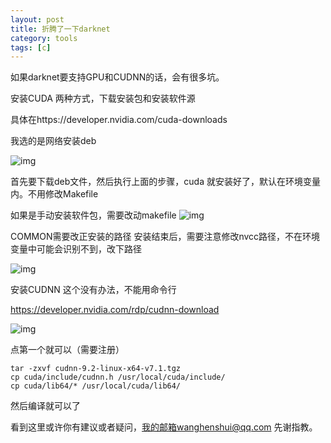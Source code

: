 ```yaml
---
layout: post
title: 折腾了一下darknet
category: tools
tags: [c]
---
```

  



如果darknet要支持GPU和CUDNN的话，会有很多坑。

安装CUDA
两种方式，下载安装包和安装软件源

具体在https://developer.nvidia.com/cuda-downloads

我选的是网络安装deb

![img](https://wanghenshui.github.io/assets/p52512293.webp)




首先要下载deb文件，然后执行上面的步骤，cuda 就安装好了，默认在环境变量内。不用修改Makefile

如果是手动安装软件包，需要改动makefile ![img](https://wanghenshui.github.io/assets/p52512260.webp)

COMMON需要改正安装的路径
安装结束后，需要注意修改nvcc路径，不在环境变量中可能会识别不到，改下路径

![img](https://wanghenshui.github.io/assets/p52512425-1552638037120.webp)

安装CUDNN
这个没有办法，不能用命令行

https://developer.nvidia.com/rdp/cudnn-download

![img](https://wanghenshui.github.io/assets/p52512340.webp)


点第一个就可以（需要注册）

```
tar -zxvf cudnn-9.2-linux-x64-v7.1.tgz
cp cuda/include/cudnn.h /usr/local/cuda/include/
cp cuda/lib64/* /usr/local/cuda/lib64/
```



然后编译就可以了

看到这里或许你有建议或者疑问，我的邮箱wanghenshui@qq.com 先谢指教。
